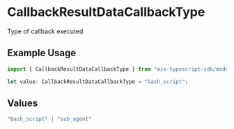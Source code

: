 # CallbackResultDataCallbackType

Type of callback executed

## Example Usage

```typescript
import { CallbackResultDataCallbackType } from "mix-typescript-sdk/models";

let value: CallbackResultDataCallbackType = "bash_script";
```

## Values

```typescript
"bash_script" | "sub_agent"
```